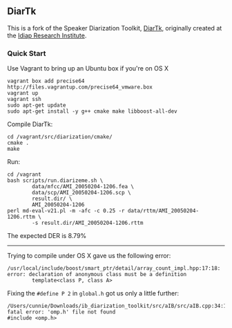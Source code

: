 ## DiarTk

This is a fork of the Speaker Diarization Toolkit, 
[DiarTk](https://www.idiap.ch/scientific-research/resources/speaker-diarization-toolkit),
originally created at the
[Idiap Research Institute](http://publications.idiap.ch/index.php/publications/show/2407).

### Quick Start

Use Vagrant to bring up an Ubuntu box if you're on OS X

```
vagrant box add precise64 http://files.vagrantup.com/precise64_vmware.box
vagrant up
vagrant ssh
sudo apt-get update
sudo apt-get install -y g++ cmake make libboost-all-dev
```

Compile DiarTk:

```
cd /vagrant/src/diarization/cmake/
cmake .
make
```

Run:

```
cd /vagrant
bash scripts/run.diarizeme.sh \
        data/mfcc/AMI_20050204-1206.fea \
        data/scp/AMI_20050204-1206.scp \
        result.dir/ \
        AMI_20050204-1206
perl md-eval-v21.pl -m -afc -c 0.25 -r data/rttm/AMI_20050204-1206.rttm \
        -s result.dir/AMI_20050204-1206.rttm
```

The expected DER is 8.79%

---

Trying to compile under OS X gave us the following error:

```
/usr/local/include/boost/smart_ptr/detail/array_count_impl.hpp:17:18: error: declaration of anonymous class must be a definition
        template<class P, class A>
```

Fixing the `#define P 2` in `global.h` got us only a little further:

```
/Users/cunnie/Downloads/ib_diarization_toolkit/src/aIB/src/aIB.cpp:34:10: fatal error: 'omp.h' file not found
#include <omp.h>
```
